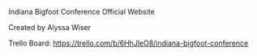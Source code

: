 Indiana Bigfoot Conference Official Website

Created by Alyssa Wiser

Trello Board: https://trello.com/b/6HhJleO8/indiana-bigfoot-conference
